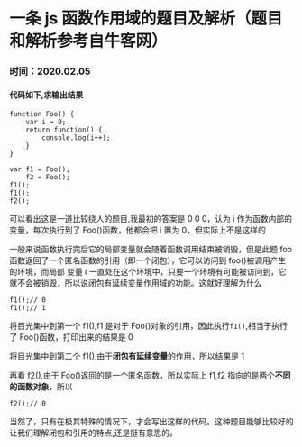 # 一条 js 函数作用域的题目及解析（题目和解析参考自牛客网）

### 时间：**2020.02.05**

#### 代码如下,求输出结果

```
function Foo() {
    var i = 0;
    return function() {
        console.log(i++);
    }
}

var f1 = Foo(),
    f2 = Foo();
f1();
f1();
f2();
```

可以看出这是一道比较绕人的题目,我最初的答案是 0 0 0，认为 i 作为函数内部的变量，每次执行到了 Foo()函数，他都会把 i 置为 0，但实际上不是这样的

一般来说函数执行完后它的局部变量就会随着函数调用结束被销毁，但是此题 foo 函数返回了一个匿名函数的引用（即一个闭包），它可以访问到 foo()被调用产生的环境，而局部
变量 i 一直处在这个环境中，只要一个环境有可能被访问到，它就不会被销毁，所以说闭包有延续变量作用域的功能。这就好理解为什么

```
f1();// 0
f1();// 1
```

将目光集中到第一个 f1(),f1 是对于 Foo()对象的引用，因此执行`f1()`,相当于执行了 Foo()函数，打印出来的结果是 0

将目光集中到第二个 f1(),由于**闭包有延续变量**的作用，所以结果是 1

再看 f2(),由于 Foo()返回的是一个匿名函数，所以实际上 f1,f2 指向的是两个**不同的函数对象**，所以

```
f2();// 0
```

当然了，只有在极其特殊的情况下，才会写出这样的代码。这种题目能够比较好的让我们理解闭包和引用的特点,还是挺有意思的。
